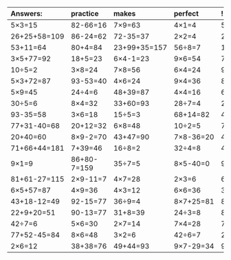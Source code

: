| Answers: | practice | makes | perfect | ! |
| :--- | :--- | :--- | :--- | :--- |
| 5×3=15 | 82-66=16 | 7×9=63 | 4×1=4 | 5×4=20 | 
| 26+25+58=109 | 86-24=62 | 72-35=37 | 2×2=4 | 2×2-4=0 | 
| 53+11=64 | 80+4=84 | 23+99+35=157 | 56÷8=7 | 19+54+86=159 | 
| 3×5+77=92 | 18+5=23 | 6×4-1=23 | 9×6=54 | 7×3-21=0 | 
| 10÷5=2 | 3×8=24 | 7×8=56 | 6×4=24 | 9×3=27 | 
| 5×3+72=87 | 93-53=40 | 4×6=24 | 9×4=36 | 82-69=13 | 
| 5×9=45 | 24÷4=6 | 48+39=87 | 4×4=16 | 6×5=30 | 
| 30÷5=6 | 8×4=32 | 33+60=93 | 28÷7=4 | 21÷3=7 | 
| 93-35=58 | 3×6=18 | 15÷5=3 | 68+14=82 | 4×2=8 | 
| 77+31-40=68 | 20+12=32 | 6×8=48 | 10÷2=5 | 7×4+8=36 | 
| 20+40=60 | 8×9-2=70 | 43+47=90 | 7×8-36=20 | 48-45=3 | 
| 71+66+44=181 | 7+39=46 | 16÷8=2 | 32÷4=8 | 4÷1=4 | 
| 9×1=9 | 86+80-7=159 | 35÷7=5 | 8×5-40=0 | 99-59=40 | 
| 81+61-27=115 | 2×9-11=7 | 4×7=28 | 2×3=6 | 6×4-18=6 | 
| 6×5+57=87 | 4×9=36 | 4×3=12 | 6×6=36 | 3×9=27 | 
| 43+18-12=49 | 92-15=77 | 36÷9=4 | 8×7+25=81 | 85+11=96 | 
| 22+9+20=51 | 90-13=77 | 31+8=39 | 24÷3=8 | 8×8=64 | 
| 42÷7=6 | 5×6=30 | 2×7=14 | 7×4=28 | 77+91-84=84 | 
| 77+52-45=84 | 8×6=48 | 3×2=6 | 42÷6=7 | 2×8-16=0 | 
| 2×6=12 | 38+38=76 | 49+44=93 | 9×7-29=34 | 9×7+59=122 | 
